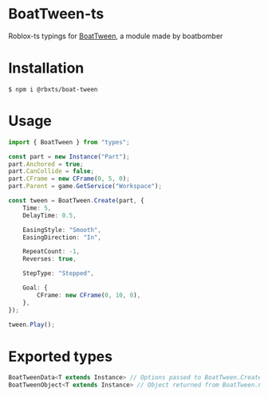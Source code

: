 # BoatTween-ts
Roblox-ts typings for [BoatTween](https://devforum.roblox.com/t/boattween-module/540277), a module made by boatbomber

# Installation
```
$ npm i @rbxts/boat-tween
```

# Usage
```ts
import { BoatTween } from "types";

const part = new Instance("Part");
part.Anchored = true;
part.CanCollide = false;
part.CFrame = new CFrame(0, 5, 0);
part.Parent = game.GetService("Workspace");

const tween = BoatTween.Create(part, {
	Time: 5,
	DelayTime: 0.5,

	EasingStyle: "Smooth",
	EasingDirection: "In",

	RepeatCount: -1,
	Reverses: true,

	StepType: "Stepped",

	Goal: {
		CFrame: new CFrame(0, 10, 0),
	},
});

tween.Play();

```

# Exported types
```ts
BoatTweenData<T extends Instance> // Options passed to BoatTween.Create
BoatTweenObject<T extends Instance> // Object returned from BoatTween.Create
```
